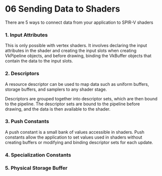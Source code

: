 # 06 Sending Data to Shaders

There are 5 ways to connect data from your application to SPIR-V shaders

### 1. Input Attributes

This is only possible with vertex shaders. It involves declaring the input attributes in the shader and creating the input slots when creating VkPipeline objects, and before drawing, binding the VkBuffer objects that contain the data to the input slots.

### 2. Descriptors

A resource descriptor can be used to map data such as uniform buffers, storage buffers, and samplers to any shader stage.



Descriptors are grouped together into descriptor sets, which are then bound to the pipeline. The descriptor sets are bound to the pipeline before drawing, and the data is then available to the shader.

### 3. Push Constants

A push constant is a small bank of values accessible in shaders. Push constants allow the application to set values used in shaders without creating buffers or modifying and binding descriptor sets for each update.

### 4. Specialization Constants


### 5. Physical Storage Buffer
